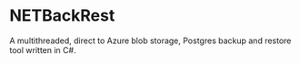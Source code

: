 # NETBackRest

A multithreaded, direct to Azure blob storage, Postgres backup and restore tool written in C#.

